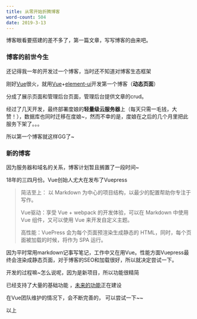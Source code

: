```yaml
---
title: 从零开始折腾博客
word-count: 504
date: 2019-3-13
---
```

博客眼看要搭建的差不多了，第一篇文章，写写博客的由来吧。
<!-- more --> 

### 博客的前世今生

还记得我一年的开发过一个博客，当时还不知道对博客生态框架

刚好[Vue](https://vuejs.org/)很火，就用[Vue](https://vuejs.org/)+[element-ui](http://element-cn.eleme.io/#/zh-CN)开发第一个博客（**动态页面**）

分成了展示页面和管理后台页面，管理后台提供文章的crud。

经过了几天开发，最终部署度娘的**轻量级云服务器**上（每天只需一毛钱，大赞！），数据库也同时迁移在度娘~，然而不幸的是，度娘在之后的几个月里把此服务下架了。。。

所以第一个博客就这样GG了~

### 新的博客

因为服务器和域名的关系，博客计划暂且搁置了一段时间~

18年的三四月份。Vue创始人尤大在发布了Vuepress

> 简洁至上： 以 Markdown 为中心的项目结构，以最少的配置帮助你专注于写作。
>
> Vue驱动：享受 Vue + webpack 的开发体验，可以在 Markdown 中使用 Vue 组件，又可以使用 Vue 来开发自定义主题。
>
> 高性能：VuePress 会为每个页面预渲染生成静态的 HTML，同时，每个页面被加载的时候，将作为 SPA 运行。 

因为平时常用markdown记事写笔记，工作中又在用Vue。性能方面Vuepress最终会渲染成静态页面，对于博客的SEO和加载很好，所以就决定尝试一下。

开发的过程嘛~怎么说呢，因为是新项目，所以功能很精简  

已经支持了大量的基础功能  ，[未来的功能](https://github.com/vuejs/vuepress/issues/36)正在建设 

在Vue团队维护的情况下，会不断完善的， 可以尝试一下~~ 

以上





















